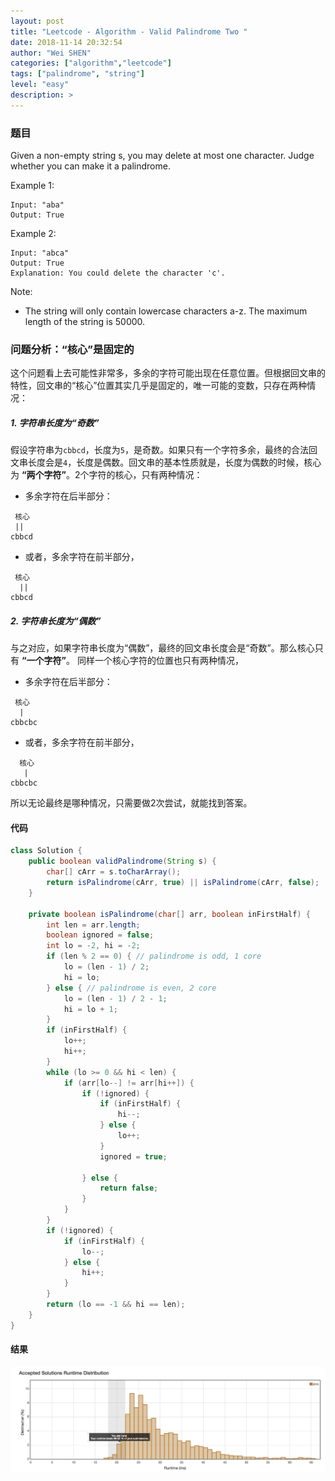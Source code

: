 ```yaml
---
layout: post
title: "Leetcode - Algorithm - Valid Palindrome Two "
date: 2018-11-14 20:32:54
author: "Wei SHEN"
categories: ["algorithm","leetcode"]
tags: ["palindrome", "string"]
level: "easy"
description: >
---
```


### 题目
Given a non-empty string s, you may delete at most one character. Judge whether you can make it a palindrome.

Example 1:
```
Input: "aba"
Output: True
```

Example 2:
```
Input: "abca"
Output: True
Explanation: You could delete the character 'c'.
```

Note:
* The string will only contain lowercase characters a-z. The maximum length of the string is 50000.

### 问题分析：“核心”是固定的
这个问题看上去可能性非常多，多余的字符可能出现在任意位置。但根据回文串的特性，回文串的“核心”位置其实几乎是固定的，唯一可能的变数，只存在两种情况：

##### 1. 字符串长度为“奇数”
假设字符串为`cbbcd`，长度为`5`，是奇数。如果只有一个字符多余，最终的合法回文串长度会是`4`，长度是偶数。回文串的基本性质就是，长度为偶数的时候，核心为 **“两个字符”**。2个字符的核心，只有两种情况：
* 多余字符在后半部分：
```
 核心
 ||
cbbcd
```
* 或者，多余字符在前半部分，
```
 核心
  ||
cbbcd
```

##### 2. 字符串长度为“偶数”
与之对应，如果字符串长度为“偶数”，最终的回文串长度会是“奇数”。那么核心只有 **“一个字符”**。 同样一个核心字符的位置也只有两种情况，
* 多余字符在后半部分：
```
 核心
  |
cbbcbc
```
* 或者，多余字符在前半部分，
```
  核心
   |
cbbcbc
```

所以无论最终是哪种情况，只需要做2次尝试，就能找到答案。

#### 代码
```java
class Solution {
    public boolean validPalindrome(String s) {
        char[] cArr = s.toCharArray();
        return isPalindrome(cArr, true) || isPalindrome(cArr, false);
    }

    private boolean isPalindrome(char[] arr, boolean inFirstHalf) {
        int len = arr.length;
        boolean ignored = false;
        int lo = -2, hi = -2;
        if (len % 2 == 0) { // palindrome is odd, 1 core
            lo = (len - 1) / 2;
            hi = lo;
        } else { // palindrome is even, 2 core
            lo = (len - 1) / 2 - 1;
            hi = lo + 1;
        }
        if (inFirstHalf) {
            lo++;
            hi++;
        }
        while (lo >= 0 && hi < len) {
            if (arr[lo--] != arr[hi++]) {
                if (!ignored) {
                    if (inFirstHalf) {
                        hi--;
                    } else {
                        lo++;
                    }
                    ignored = true;

                } else {
                    return false;
                }
            }
        }
        if (!ignored) {
            if (inFirstHalf) {
                lo--;
            } else {
                hi++;
            }
        }
        return (lo == -1 && hi == len);
    }
}
```

#### 结果
![valid-palindrome-two-1](/images/leetcode/valid-palindrome-two-1.png)
